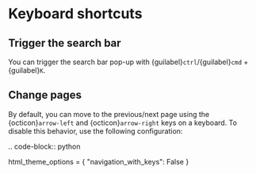 # Keyboard shortcuts

## Trigger the search bar

You can trigger the search bar pop-up with {guilabel}`ctrl`/{guilabel}`cmd` + {guilabel}`K`.

## Change pages

By default, you can move to the previous/next page using the {octicon}`arrow-left` and {octicon}`arrow-right` keys on a keyboard.
To disable this behavior, use the following configuration:

.. code-block:: python

html_theme_options = {
"navigation_with_keys": False
}
